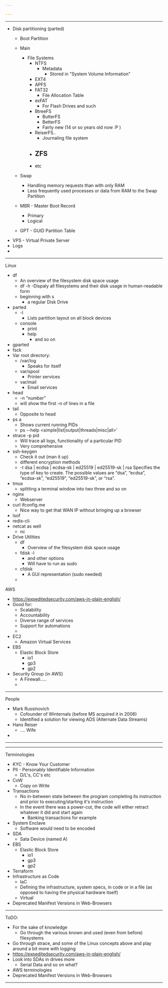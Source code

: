 ```yaml
---

---
```


---
- Disk partitioning (parted)
	- Boot Partition
	- Main
		- File Systems
			- NTFS
				- Metadata
					- Stored in "System Volume Information"
			- EXT4
			- APFS
			- FAT32
				- File Allocation Table
			- exFAT
				- For Flash Drives and such
			- BtreeFS
				- ButterFS
				- BetterFS
				- Fairly new (14 or so years old now :P )
			- ReiserFS..
				- Journaling file system
			- ZFS
				- 
			- etc
	- Swap
		- Handling memory requests than with only RAM
		- Less frequently used processes or data from RAM to the Swap Partition
	
	- MBR - Master Boot Record
		- Primary
		- Logical
	- GPT - GUID Partition Table
- VPS - Virtual Private Server
- Logs
- 
---
Linux
- df
	- An overview of the filesystem disk space usage
	- df -h
		-Dispaly all filesystems and their disk usage in human-readable form
	- beginning with s
		- a regular Disk Drive
- parted
	- -l
		- Lists partition layout on all block devices
	- console
		- print
		- help
			- and so on
- gparted
- fsck
- Var root directory:
	- /var/log
		- Speaks for itself
	- var/spool
		- Printer services
	- var/mail
		- Email services
- head
	- -n "number"
	- will show the first -n of lines in a file
- tail
	- Opposite to head
- ps a
	- Shows current running PIDs
	- ps --help <simple|list|output|threads|misc|all>'
- strace -p pid
	- Will trace all logs, functionality of a particular PID
	- Very comprehensive
- ssh-keygen
	- Check it out (man it up)
	- different encryption methods
	- -t dsa | ecdsa | ecdsa-sk | ed25519 | ed25519-sk | rsa
               Specifies the type of  key  to  create.   The  possible  values  are  “dsa”,  “ecdsa”, “ecdsa-sk”, “ed25519”, “ed25519-sk”, or “rsa”.
- tmux
	- splitting a terminal window into two three and so on
- nginx
	- Webserver
- curl ifconfig.me
	- Nice way to get that WAN IP without bringing up a browser
- lsof
- redis-cli
- netcat as well
	- nc
- Drive Utilities
	- df
		- Overview of the filesystem disk space usage
	- fdisk -l
		- and other options
		- Will have to run as sudo
	- cfdisk
		- A GUI representation (sudo needed)
	- 

AWS
- https://expeditedsecurity.com/aws-in-plain-english/
- Good for:
	- Scalability
	- Accountability
	- Diverse range of services
	- Support for automations
	- 
- EC2
	- Amazon Virtual Services
- EBS
	- Elastic Block Store
		- io1 
		- gp3
		- gp2
- Security Group (in AWS)
	- A Firewall.....
	- 
---
People
- Mark Russinovich
	- Cofounder of Winternals (before MS acquired it in 2006)
	- Identified a solution for viewing ADS (Alternate Data Streams)
- Hans Reiser
	- .... Wife
- 
---

---
Terminologies
- KYC - Know Your Customer
- PII - Personably Identifiable Information
	- D/L's, CC's etc
- CoW
	- Copy on Write
- Transactions
	- No in-between state between the program completing its instruction and prior to executing/starting it's instruction
	- In the event there was a power-cut, the code will either retract whatever it did and start again
		- Banking transactions for example
- System Enclave
	- Software would need to be encoded 
- SDA 
	- Sata Device (named A)
- EBS
	- Elastic Block Store
		- io1 
		- gp3
		- gp2
- Terraform
- Infrastructure as Code
	- IaC
	- Defining the infrastructure, system specs, in code or in a file (as opposed to having the physical hardware itself) 
	- Virtual
- Deprecated Manifest Versions in Web-Browsers
---
ToDO:
- For the sake of knowledge
	- Go through the various known and used (even from before) filesystems
- Go through strace, and some of the Linux concepts above and play around a bit more with logging
- https://expeditedsecurity.com/aws-in-plain-english/
- Look into SDAs in drives more
	- Serial Data and so on what? 
- AWS terminologies
- Deprecated Manifest Versions in Web-Browsers
---
